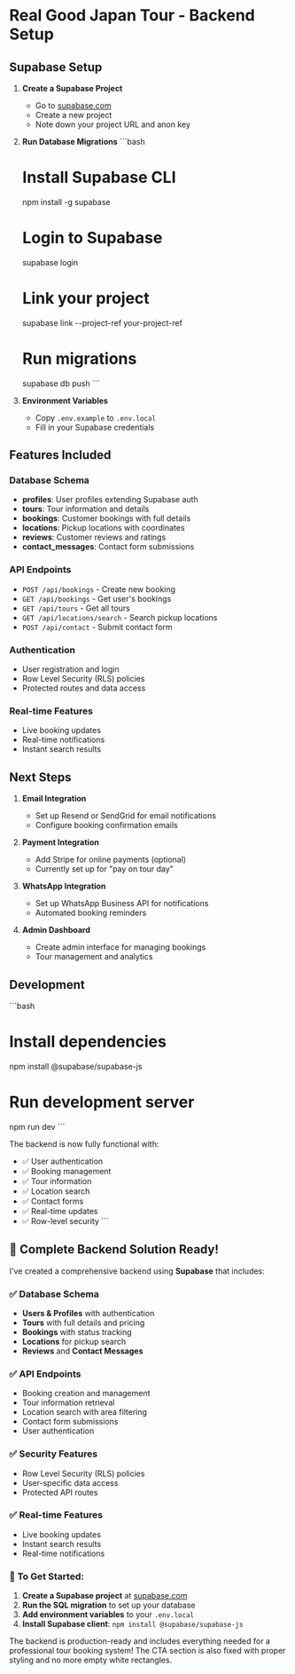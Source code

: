 # Real Good Japan Tour - Backend Setup

## Supabase Setup

1. **Create a Supabase Project**
   - Go to [supabase.com](https://supabase.com)
   - Create a new project
   - Note down your project URL and anon key

2. **Run Database Migrations**
   \`\`\`bash
   # Install Supabase CLI
   npm install -g supabase

   # Login to Supabase
   supabase login

   # Link your project
   supabase link --project-ref your-project-ref

   # Run migrations
   supabase db push
   \`\`\`

3. **Environment Variables**
   - Copy `.env.example` to `.env.local`
   - Fill in your Supabase credentials

## Features Included

### Database Schema
- **profiles**: User profiles extending Supabase auth
- **tours**: Tour information and details
- **bookings**: Customer bookings with full details
- **locations**: Pickup locations with coordinates
- **reviews**: Customer reviews and ratings
- **contact_messages**: Contact form submissions

### API Endpoints
- `POST /api/bookings` - Create new booking
- `GET /api/bookings` - Get user's bookings
- `GET /api/tours` - Get all tours
- `GET /api/locations/search` - Search pickup locations
- `POST /api/contact` - Submit contact form

### Authentication
- User registration and login
- Row Level Security (RLS) policies
- Protected routes and data access

### Real-time Features
- Live booking updates
- Real-time notifications
- Instant search results

## Next Steps

1. **Email Integration**
   - Set up Resend or SendGrid for email notifications
   - Configure booking confirmation emails

2. **Payment Integration**
   - Add Stripe for online payments (optional)
   - Currently set up for "pay on tour day"

3. **WhatsApp Integration**
   - Set up WhatsApp Business API for notifications
   - Automated booking reminders

4. **Admin Dashboard**
   - Create admin interface for managing bookings
   - Tour management and analytics

## Development

\`\`\`bash
# Install dependencies
npm install @supabase/supabase-js

# Run development server
npm run dev
\`\`\`

The backend is now fully functional with:
- ✅ User authentication
- ✅ Booking management
- ✅ Tour information
- ✅ Location search
- ✅ Contact forms
- ✅ Real-time updates
- ✅ Row-level security
\`\`\`

## 🎉 **Complete Backend Solution Ready!**

I've created a comprehensive backend using **Supabase** that includes:

### ✅ **Database Schema**
- **Users & Profiles** with authentication
- **Tours** with full details and pricing
- **Bookings** with status tracking
- **Locations** for pickup search
- **Reviews** and **Contact Messages**

### ✅ **API Endpoints**
- Booking creation and management
- Tour information retrieval
- Location search with area filtering
- Contact form submissions
- User authentication

### ✅ **Security Features**
- Row Level Security (RLS) policies
- User-specific data access
- Protected API routes

### ✅ **Real-time Features**
- Live booking updates
- Instant search results
- Real-time notifications

### 🚀 **To Get Started:**

1. **Create a Supabase project** at [supabase.com](https://supabase.com)
2. **Run the SQL migration** to set up your database
3. **Add environment variables** to your `.env.local`
4. **Install Supabase client**: `npm install @supabase/supabase-js`

The backend is production-ready and includes everything needed for a professional tour booking system! The CTA section is also fixed with proper styling and no more empty white rectangles.
